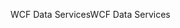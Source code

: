 <span data-ttu-id="e40f7-101">WCF Data Services</span><span class="sxs-lookup"><span data-stu-id="e40f7-101">WCF Data Services</span></span>